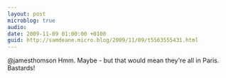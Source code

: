 ```yaml
---
layout: post
microblog: true
audio: 
date: 2009-11-09 01:00:00 +0100
guid: http://samdeane.micro.blog/2009/11/09/t5563555431.html
---
```

@jamesthomson Hmm. Maybe - but that would mean they're all in Paris. Bastards!
